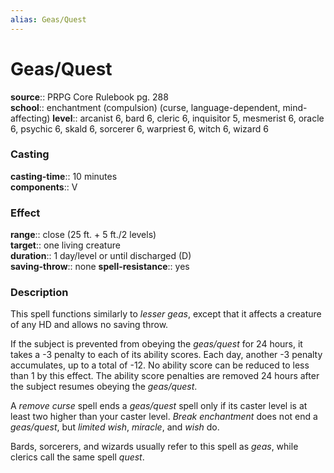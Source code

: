 ```yaml
---
alias: Geas/Quest
---
```


# Geas/Quest 

**source**:: PRPG Core Rulebook pg. 288  
**school**:: enchantment (compulsion) (curse, language-dependent, mind-affecting)
**level**:: arcanist 6, bard 6, cleric 6, inquisitor 5, mesmerist 6, oracle 6, psychic 6, skald 6, sorcerer 6, warpriest 6, witch 6, wizard 6

### Casting 

**casting-time**:: 10 minutes  
**components**:: V

### Effect 

**range**:: close (25 ft. + 5 ft./2 levels)  
**target**:: one living creature  
**duration**:: 1 day/level or until discharged (D)  
**saving-throw**:: none
**spell-resistance**:: yes

### Description 

This spell functions similarly to *lesser geas*, except that it affects a creature of any HD and allows no saving throw.  
  
If the subject is prevented from obeying the *geas/quest* for 24 hours, it takes a -3 penalty to each of its ability scores. Each day, another -3 penalty accumulates, up to a total of -12. No ability score can be reduced to less than 1 by this effect. The ability score penalties are removed 24 hours after the subject resumes obeying the *geas/quest*.  
  
A *remove curse* spell ends a *geas/quest* spell only if its caster level is at least two higher than your caster level. *Break enchantment* does not end a *geas/quest*, but *limited wish*, *miracle*, and *wish* do.  
  
Bards, sorcerers, and wizards usually refer to this spell as *geas*, while clerics call the same spell *quest*.
